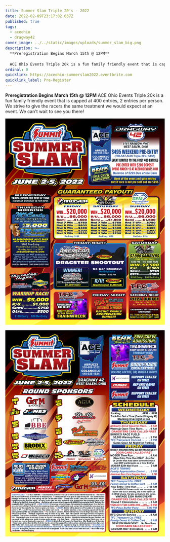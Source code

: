```yaml
---
title: Summer Slam Triple 20's - 2022
date: 2022-02-09T23:17:02.637Z
published: true
tags:
  - aceohio
  - dragway42
cover_image: ../../static/images/uploads/summer_slam_big.png
description: >-
  **Preregistration Begins March 15th @ 12PM**

  ACE Ohio Events Triple 20k is a fun family friendly event that is capped at 400 entries, 2 entries per person. We strive to give the racers the same treatment we would expect at an event. We can't wait to see you there!
ordinal: 0
quicklink: https://aceohio-summerslam2022.eventbrite.com
quicklink_label: Pre-Register
---
```

**Preregistration Begins March 15th @ 12PM** 
ACE Ohio Events Triple 20k is a fun family friendly event that is capped at 400 entries, 2 entries per person. We strive to give the racers the same treatment we would expect at an event. We can't wait to see you there!

![summer-slam-1](../../static/images/uploads/summer_slam22_v4_pg1.png)

![summer-slam-2](../../static/images/uploads/summer_slam22_v4_pg2.png)